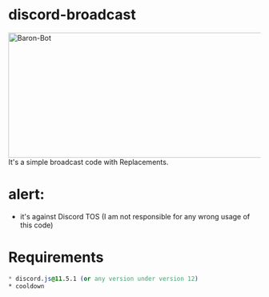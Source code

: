 # discord-broadcast

<img width="540" height="250" align="center" style="float: left; margin: 0 10px 0 0;" alt="Baron-Bot" src="https://images-ext-2.discordapp.net/external/be5Fe-Lqm09BoN8BmxXlc3W0_fCgbj-lbDE1dwMomMs/%3Fwidth%3D953%26height%3D473/https/media.discordapp.net/attachments/658293810341871627/679820289202192393/SPOILER_idiot-bc.jpg?width=856&height=425">

It's a simple broadcast code with Replacements.

# alert: 
- it's against Discord TOS (I am not responsible for any wrong usage of this code)

# Requirements

```css
* discord.js@11.5.1 (or any version under version 12)
* cooldown
```

